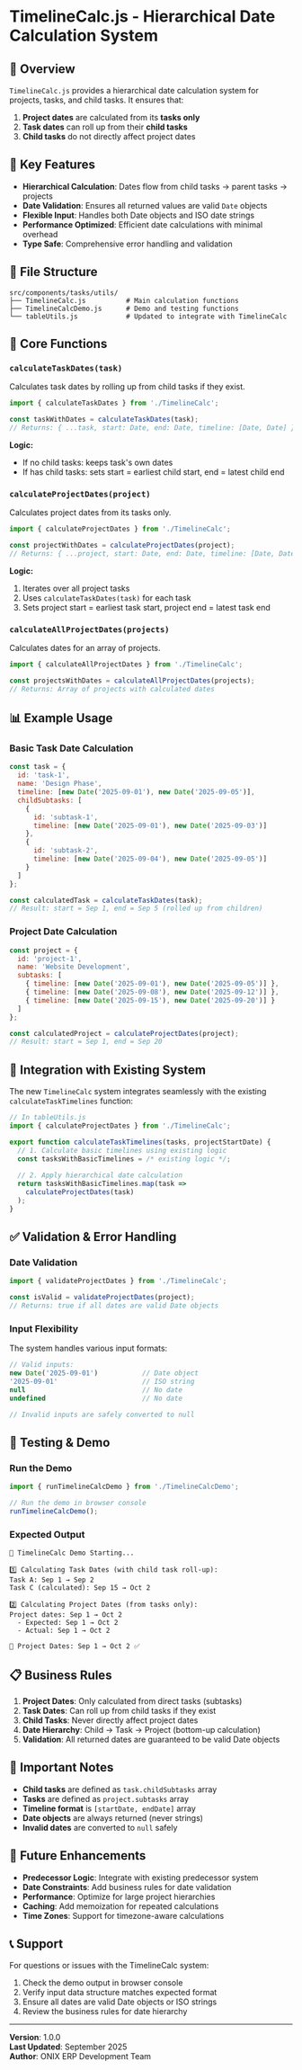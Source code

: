 # TimelineCalc.js - Hierarchical Date Calculation System

## 🎯 Overview

`TimelineCalc.js` provides a hierarchical date calculation system for projects, tasks, and child tasks. It ensures that:

1. **Project dates** are calculated from its **tasks only**
2. **Task dates** can roll up from their **child tasks**
3. **Child tasks** do not directly affect project dates

## 🚀 Key Features

- **Hierarchical Calculation**: Dates flow from child tasks → parent tasks → projects
- **Date Validation**: Ensures all returned values are valid `Date` objects
- **Flexible Input**: Handles both Date objects and ISO date strings
- **Performance Optimized**: Efficient date calculations with minimal overhead
- **Type Safe**: Comprehensive error handling and validation

## 📁 File Structure

```
src/components/tasks/utils/
├── TimelineCalc.js          # Main calculation functions
├── TimelineCalcDemo.js      # Demo and testing functions
└── tableUtils.js            # Updated to integrate with TimelineCalc
```

## 🔧 Core Functions

### `calculateTaskDates(task)`

Calculates task dates by rolling up from child tasks if they exist.

```javascript
import { calculateTaskDates } from './TimelineCalc';

const taskWithDates = calculateTaskDates(task);
// Returns: { ...task, start: Date, end: Date, timeline: [Date, Date] }
```

**Logic:**
- If no child tasks: keeps task's own dates
- If has child tasks: sets start = earliest child start, end = latest child end

### `calculateProjectDates(project)`

Calculates project dates from its tasks only.

```javascript
import { calculateProjectDates } from './TimelineCalc';

const projectWithDates = calculateProjectDates(project);
// Returns: { ...project, start: Date, end: Date, timeline: [Date, Date] }
```

**Logic:**
1. Iterates over all project tasks
2. Uses `calculateTaskDates(task)` for each task
3. Sets project start = earliest task start, project end = latest task end

### `calculateAllProjectDates(projects)`

Calculates dates for an array of projects.

```javascript
import { calculateAllProjectDates } from './TimelineCalc';

const projectsWithDates = calculateAllProjectDates(projects);
// Returns: Array of projects with calculated dates
```

## 📊 Example Usage

### Basic Task Date Calculation

```javascript
const task = {
  id: 'task-1',
  name: 'Design Phase',
  timeline: [new Date('2025-09-01'), new Date('2025-09-05')],
  childSubtasks: [
    {
      id: 'subtask-1',
      timeline: [new Date('2025-09-01'), new Date('2025-09-03')]
    },
    {
      id: 'subtask-2', 
      timeline: [new Date('2025-09-04'), new Date('2025-09-05')]
    }
  ]
};

const calculatedTask = calculateTaskDates(task);
// Result: start = Sep 1, end = Sep 5 (rolled up from children)
```

### Project Date Calculation

```javascript
const project = {
  id: 'project-1',
  name: 'Website Development',
  subtasks: [
    { timeline: [new Date('2025-09-01'), new Date('2025-09-05')] },
    { timeline: [new Date('2025-09-08'), new Date('2025-09-12')] },
    { timeline: [new Date('2025-09-15'), new Date('2025-09-20')] }
  ]
};

const calculatedProject = calculateProjectDates(project);
// Result: start = Sep 1, end = Sep 20
```

## 🔄 Integration with Existing System

The new `TimelineCalc` system integrates seamlessly with the existing `calculateTaskTimelines` function:

```javascript
// In tableUtils.js
import { calculateProjectDates } from './TimelineCalc';

export function calculateTaskTimelines(tasks, projectStartDate) {
  // 1. Calculate basic timelines using existing logic
  const tasksWithBasicTimelines = /* existing logic */;
  
  // 2. Apply hierarchical date calculation
  return tasksWithBasicTimelines.map(task => 
    calculateProjectDates(task)
  );
}
```

## ✅ Validation & Error Handling

### Date Validation

```javascript
import { validateProjectDates } from './TimelineCalc';

const isValid = validateProjectDates(project);
// Returns: true if all dates are valid Date objects
```

### Input Flexibility

The system handles various input formats:

```javascript
// Valid inputs:
new Date('2025-09-01')           // Date object
'2025-09-01'                     // ISO string
null                             // No date
undefined                        // No date

// Invalid inputs are safely converted to null
```

## 🧪 Testing & Demo

### Run the Demo

```javascript
import { runTimelineCalcDemo } from './TimelineCalcDemo';

// Run the demo in browser console
runTimelineCalcDemo();
```

### Expected Output

```
🚀 TimelineCalc Demo Starting...

1️⃣ Calculating Task Dates (with child task roll-up):
Task A: Sep 1 → Sep 2
Task C (calculated): Sep 15 → Oct 2

2️⃣ Calculating Project Dates (from tasks only):
Project dates: Sep 1 → Oct 2
  - Expected: Sep 1 → Oct 2
  - Actual: Sep 1 → Oct 2

📌 Project Dates: Sep 1 → Oct 2 ✅
```

## 📋 Business Rules

1. **Project Dates**: Only calculated from direct tasks (subtasks)
2. **Task Dates**: Can roll up from child tasks if they exist
3. **Child Tasks**: Never directly affect project dates
4. **Date Hierarchy**: Child → Task → Project (bottom-up calculation)
5. **Validation**: All returned dates are guaranteed to be valid Date objects

## 🚨 Important Notes

- **Child tasks** are defined as `task.childSubtasks` array
- **Tasks** are defined as `project.subtasks` array
- **Timeline format** is `[startDate, endDate]` array
- **Date objects** are always returned (never strings)
- **Invalid dates** are converted to `null` safely

## 🔮 Future Enhancements

- **Predecessor Logic**: Integrate with existing predecessor system
- **Date Constraints**: Add business rules for date validation
- **Performance**: Optimize for large project hierarchies
- **Caching**: Add memoization for repeated calculations
- **Time Zones**: Support for timezone-aware calculations

## 📞 Support

For questions or issues with the TimelineCalc system:

1. Check the demo output in browser console
2. Verify input data structure matches expected format
3. Ensure all dates are valid Date objects or ISO strings
4. Review the business rules for date hierarchy

---

**Version**: 1.0.0  
**Last Updated**: September 2025  
**Author**: ONIX ERP Development Team

